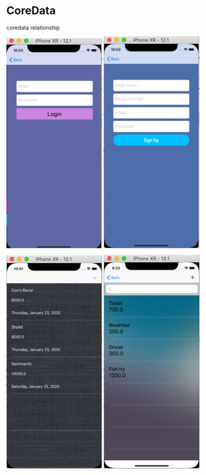 # CoreData
coredata relationship


<img src="CoreData RelationShip/image/Screenshot 2020-01-25 at 10.03.28 am.png" width="250dp" hight="500dp">                        <img 
src="CoreData RelationShip/image/Screenshot 2020-01-25 at 10.03.10 am.png" width="250dp" hight="500dp">                      

<img src="CoreData RelationShip/image/Screenshot 2020-01-25 at 10.02.02 am.png" width="250dp" hight="500dp" >                      <img 
src="CoreData RelationShip/image/Screenshot 2020-01-25 at 9.23.57 am.png" width="250dp" hight="500dp" >  
